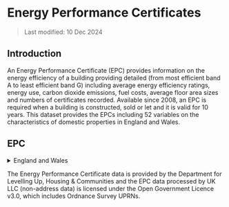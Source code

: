 # Energy Performance Certificates

> Last modified: 10 Dec 2024

## Introduction
 An Energy Performance Certificate (EPC) provides information on the energy efficiency of a building providing detailed (from most efficient band A to least efficient band G) including average energy efficiency ratings, energy use, carbon dioxide emissions, fuel costs, average floor area sizes and numbers of certificates recorded. Available since 2008, an EPC is required when a building is constructed, sold or let and it is valid for 10 years. This dataset provides the EPCs including 52 variables on the characteristics of domestic properties in England and Wales.

## EPC

<details>
<summary>England and Wales</summary>

**1. Scale and Extent**

|**Field**|**Value**|
|:--:|:--:|
|Geographical coverage|England and Wales|
|Data Provider|Department for Levelling Up, Housing & Communities|
|Geographical Unit|UPRN|
|Temporal Extent|2008-2024|
|Variables|54|
|Observations||

**2. Variables**
| **Variable Group**       | **Variable**                      | **Description**                                                                                                                                                                 | **Source**                                              | **Date Range of Data**        |
|--------------------------|-----------------------------------|---------------------------------------------------------------------------------------------------------------------------------------------------------------------------------|---------------------------------------------------------|-------------------------------|
| **Energy**               | CURRENT ENERGY RATING             | Current energy rating converted into a linear 'A to G' rating (where A is the most energy efficient and G is the least energy efficient)                                        | Department for Levelling Up, Housing and Communities (DLUHC) | October 2008-April 2024       |
| **Energy**               | POTENTIAL ENERGY RATING           | Estimated potential energy rating converted into a linear 'A to G' rating (where A is the most energy efficient and G is the least energy efficient)                           | Department for Levelling Up, Housing and Communities (DLUHC) | October 2008-April 2024       |
| **Energy**               | CURRENT ENERGY EFFICIENCY         | Based on cost of energy, i.e. energy required for space heating, water heating and lighting [in kWh/year] multiplied by fuel costs. (£/m²/year where cost is derived from kWh).    | Department for Levelling Up, Housing and Communities (DLUHC) | October 2008-April 2024       |
| **Energy**               | POTENTIAL ENERGY EFFICIENCY       | The potential energy efficiency rating of the property.                                                                                                                           | Department for Levelling Up, Housing and Communities (DLUHC) | October 2008-April 2024       |
| **Property**             | PROPERTY TYPE                     | Describes the type of property such as House, Flat, Maisonette etc. This is the type differentiator for dwellings.                                                                | Department for Levelling Up, Housing and Communities (DLUHC) | October 2008-April 2024       |
| **Property**             | BUILT FORM                        | The building type of the Property e.g. Detached, Semi-Detached, Terrace etc. Together with the Property Type, the Build Form produces a structured description of the property.      | Department for Levelling Up, Housing and Communities (DLUHC) | October 2008-April 2024       |
| **Date**                 | INSPECTION DATE                   | The date that the inspection was actually carried out by the energy assessor.                                                                                                    | Department for Levelling Up, Housing and Communities (DLUHC) | October 2008-April 2024       |
| **Geographical**         | LOCAL AUTHORITY                   | Office for National Statistics (ONS) code. Local authority area in which the building is located.                                                                               | Department for Levelling Up, Housing and Communities (DLUHC) | October 2008-April 2024       |
| **Date**                 | LODGEMENT DATE                    | Date lodged on the Energy Performance of Buildings Register.                                                                                                                     | Department for Levelling Up, Housing and Communities (DLUHC) | October 2008-April 2024       |
| **Property**             | TRANSACTION TYPE                  | Type of transaction that triggered EPC. For example, one of: marketed sale; non-marketed sale; new-dwelling; rental; not sale or rental; assessment for Green Deal; following Green Deal; FIT application; none of the above; RHI application; ECO assessment. Where the reason for the assessment is unknown by the energy assessor the transaction type will be recorded as 'none of the above'. Transaction types may be changed over time. | Department for Levelling Up, Housing and Communities (DLUHC) | October 2008-April 2024       |
| **Environmental**        | ENVIRONMENT IMPACT CURRENT        | The Environmental Impact Rating. A measure of the property's current impact on the environment in terms of carbon dioxide (CO₂) emissions. The higher the rating the lower the CO₂ emissions. (CO₂ emissions in tonnes / year). | Department for Levelling Up, Housing and Communities (DLUHC) | October 2008-April 2024       |
| **Environmental**        | ENVIRONMENT IMPACT POTENTIAL      | The potential Environmental Impact Rating. A measure of the property's potential impact on the environment in terms of carbon dioxide (CO₂) emissions after improvements have been carried out. The higher the rating the lower the CO₂ emissions. (CO₂ emissions in tonnes / year). | Department for Levelling Up, Housing and Communities (DLUHC) | October 2008-April 2024       |
| **Energy**               | ENERGY CONSUMPTION CURRENT        | Current estimated total energy consumption for the property in a 12 month period (kWh/m²). Displayed on EPC as the current primary energy use per square metre of floor area.     | Department for Levelling Up, Housing and Communities (DLUHC) | October 2008-April 2024       |
| **Energy**               | ENERGY CONSUMPTION POTENTIAL      | Estimated potential total energy consumption for the Property in a 12 month period. Value is Kilowatt Hours per Square Metre (kWh/m²).                                           | Department for Levelling Up, Housing and Communities (DLUHC) | October 2008-April 2024       |
| **Emissions**            | CO₂ EMISSIONS CURRENT              | CO₂ emissions per year in tonnes/year.                                                                                                                                           | Department for Levelling Up, Housing and Communities (DLUHC) | October 2008-April 2024       |
| **Emissions**            | CO₂ EMISS CURR PER FLOOR AREA     | CO₂ emissions per square metre floor area per year in kg/m².                                                                                                                     | Department for Levelling Up, Housing and Communities (DLUHC) | October 2008-April 2024       |
| **Emissions**            | CO₂ EMISSIONS POTENTIAL           | Estimated value in Tonnes per Year of the total CO₂ emissions produced by the Property in 12 month period.                                                                       | Department for Levelling Up, Housing and Communities (DLUHC) | October 2008-April 2024       |
| **Lighting**             | LIGHTING COST CURRENT              | GBP. Current estimated annual energy costs for lighting the property.                                                                                                             | Department for Levelling Up, Housing and Communities (DLUHC) | October 2008-April 2024       |
| **Lighting**             | LIGHTING COST POTENTIAL            | GBP. Potential estimated annual energy costs for lighting the property after improvements have been made.                                                                       | Department for Levelling Up, Housing and Communities (DLUHC) | October 2008-April 2024       |
| **Heating**              | HEATING COST CURRENT               | GBP. Current estimated annual energy costs for heating the property.                                                                                                             | Department for Levelling Up, Housing and Communities (DLUHC) | October 2008-April 2024       |
| **Heating**              | HEATING COST POTENTIAL             | GBP. Potential annual energy costs for heating the property after improvements have been made.                                                                                   | Department for Levelling Up, Housing and Communities (DLUHC) | October 2008-April 2024       |
| **Water**                | HOT WATER COST CURRENT             | GBP. Current estimated annual energy costs for hot water.                                                                                                                         | Department for Levelling Up, Housing and Communities (DLUHC) | October 2008-April 2024       |
| **Water**                | HOT WATER COST POTENTIAL           | GBP. Potential estimated annual energy costs for hot water after improvements have been made.                                                                                    | Department for Levelling Up, Housing and Communities (DLUHC) | October 2008-April 2024       |
| **Property**             | MAINS GAS FLAG                    | Whether mains gas is available. Yes means that there is a gas meter or a gas-burning appliance in the dwelling. A closed-off gas pipe does not count.                            | Department for Levelling Up, Housing and Communities (DLUHC) | October 2008-April 2024       |
| **Property**             | FLOOR LEVEL                        | Flats and maisonettes only. Floor level relative to the lowest level of the property (0 for ground floor). If there is a basement, the basement is level 0 and the other floors are from 1 upwards. | Department for Levelling Up, Housing and Communities (DLUHC) | October 2008-April 2024       |
| **Property**             | GLAZED TYPE                        | The type of glazing. From British Fenestration Rating Council or manufacturer declaration, one of; single; double; triple.                                                       | Department for Levelling Up, Housing and Communities (DLUHC) | October 2008-April 2024       |
| **Property**             | GLAZED AREA                        | Ranged estimate of the total glazed area of the Habitable Area.                                                                                                                 | Department for Levelling Up, Housing and Communities (DLUHC) | October 2008-April 2024       |
| **Property**             | EXTENSION COUNT                    | The number of extensions added to the property. Between 0 and 4.                                                                                                                 | Department for Levelling Up, Housing and Communities (DLUHC) | October 2008-April 2024       |
| **Property**             | NUMBER HABITABLE ROOMS             | Habitable rooms include any living room, sitting room, dining room, bedroom, study and similar; and also a non-separated conservatory.                                           | Department for Levelling Up, Housing and Communities (DLUHC) | October 2008-April 2024       |
| **Property**             | NUMBER HEATED ROOMS                | The number of heated rooms in the property if more than half of the habitable rooms are not


</details>



The Energy Performance Certificate data is provided by the Department for Levelling Up, Housing & Communities and the EPC data processed by UK LLC (non-address data) is licensed under the Open Government Licence v3.0, which includes Ordnance Survey UPRNs. 